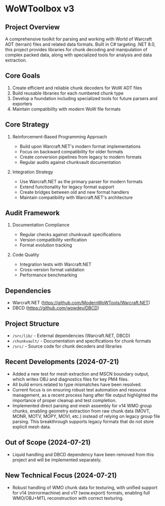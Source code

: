 # WoWToolbox v3

## Project Overview
A comprehensive toolkit for parsing and working with World of Warcraft ADT (terrain) files and related data formats. Built in C# targeting .NET 8.0, this project provides libraries for chunk decoding and manipulation of complex packed data, along with specialized tools for analysis and data extraction.

## Core Goals
1. Create efficient and reliable chunk decoders for WoW ADT files
2. Build reusable libraries for each numbered chunk type
3. Develop a foundation including specialized tools for future parsers and exporters
4. Maintain compatibility with modern WoW file formats

## Core Strategy
1. Reinforcement-Based Programming Approach
   - Build upon Warcraft.NET's modern format implementations
   - Focus on backward compatibility for older formats
   - Create conversion pipelines from legacy to modern formats
   - Regular audits against chunkvault documentation

2. Integration Strategy
   - Use Warcraft.NET as the primary parser for modern formats
   - Extend functionality for legacy format support
   - Create bridges between old and new format handlers
   - Maintain compatibility with Warcraft.NET's architecture

## Audit Framework
1. Documentation Compliance
   - Regular checks against chunkvault specifications
   - Version compatibility verification
   - Format evolution tracking

2. Code Quality
   - Integration tests with Warcraft.NET
   - Cross-version format validation
   - Performance benchmarking

## Dependencies
- Warcraft.NET (https://github.com/ModernWoWTools/Warcraft.NET)
- DBCD (https://github.com/wowdev/DBCD)

## Project Structure
- `/src/lib/` - External dependencies (Warcraft.NET, DBCD)
- `/chunkvault/` - Documentation and specifications for chunk formats
- `/src/` - Source code for chunk decoders and libraries 

## Recent Developments (2024-07-21)
- Added a new test for mesh extraction and MSCN boundary output, which writes OBJ and diagnostics files for key PM4 files.
- All build errors related to type mismatches have been resolved.
- Current focus is on ensuring robust test automation and resource management, as a recent process hang after file output highlighted the importance of proper cleanup and test completion.
- Implemented direct parsing and mesh assembly for v14 WMO group chunks, enabling geometry extraction from raw chunk data (MOVT, MONR, MOTV, MOPY, MOVI, etc.) instead of relying on legacy group file parsing. This breakthrough supports legacy formats that do not store explicit mesh data.

## Out of Scope (2024-07-21)
- Liquid handling and DBCD dependency have been removed from this project and will be implemented separately.

## New Technical Focus (2024-07-21)
- Robust handling of WMO chunk data for texturing, with unified support for v14 (mirrormachine) and v17 (wow.export) formats, enabling full WMO/OBJ+MTL reconstruction with correct texturing. 